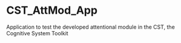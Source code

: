 # CST_AttMod_App

Application to test the developed attentional module in the CST, the Cognitive System Toolkit
